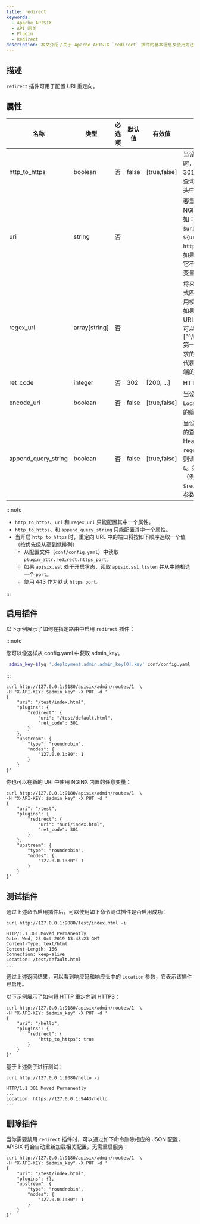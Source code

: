 ```yaml
---
title: redirect
keywords:
  - Apache APISIX
  - API 网关
  - Plugin
  - Redirect
description: 本文介绍了关于 Apache APISIX `redirect` 插件的基本信息及使用方法。
---
```


<!--
#
# Licensed to the Apache Software Foundation (ASF) under one or more
# contributor license agreements.  See the NOTICE file distributed with
# this work for additional information regarding copyright ownership.
# The ASF licenses this file to You under the Apache License, Version 2.0
# (the "License"); you may not use this file except in compliance with
# the License.  You may obtain a copy of the License at
#
#     http://www.apache.org/licenses/LICENSE-2.0
#
# Unless required by applicable law or agreed to in writing, software
# distributed under the License is distributed on an "AS IS" BASIS,
# WITHOUT WARRANTIES OR CONDITIONS OF ANY KIND, either express or implied.
# See the License for the specific language governing permissions and
# limitations under the License.
#
-->

## 描述

`redirect` 插件可用于配置 URI 重定向。

## 属性

| 名称                  | 类型            | 必选项 | 默认值   | 有效值          | 描述                                                                                                                                                                                                  |
|---------------------|---------------|-----|-------|--------------|-----------------------------------------------------------------------------------------------------------------------------------------------------------------------------------------------------|
| http_to_https       | boolean       | 否   | false | [true,false] | 当设置为 `true` 并且请求是 HTTP 时，它将被重定向具有相同 URI 和 301 状态码的 HTTPS，原 URI 的查询字符串也将包含在 Location 头中。                                                                                                                                           |
| uri                 | string        | 否   |       |              | 要重定向到的 URI，可以包含 NGINX 变量。例如：`/test/index.htm`，`$uri/index.html`，`${uri}/index.html`，`https://example.com/foo/bar`。如果你引入了一个不存在的变量，它不会报错，而是将其视为一个空变量。                                              |
| regex_uri           | array[string] | 否   |       |              | 将来自客户端的 URL 与正则表达式匹配并重定向。当匹配成功后使用模板替换发送重定向到客户端，如果未匹配成功会将客户端请求的 URI 转发至上游。和 `regex_uri` 不可以同时存在。例如：["^/iresty/(.)/(.)/(.*)","/$1-$2-$3"] 第一个元素代表匹配来自客户端请求的 URI 正则表达式，第二个元素代表匹配成功后发送重定向到客户端的 URI 模板。 |
| ret_code            | integer       | 否   | 302   | [200, ...]   | HTTP 响应码                                                                                                                                                                                            |
| encode_uri          | boolean       | 否   | false | [true,false] | 当设置为 `true` 时，对返回的 `Location` Header 按照 [RFC3986](https://datatracker.ietf.org/doc/html/rfc3986) 的编码格式进行编码。                                                                                          |
| append_query_string | boolean       | 否   | false | [true,false] | 当设置为 `true` 时，将原始请求中的查询字符串添加到 `Location` Header。如果已配置 `uri` 或 `regex_uri` 已经包含查询字符串，则请求中的查询字符串将附加一个`&`。如果你已经处理过查询字符串（例如，使用 NGINX 变量 `$request_uri`），请不要再使用该参数以避免重复。                                 |

:::note

* `http_to_https`、`uri` 和 `regex_uri` 只能配置其中一个属性。
* `http_to_https`、和 `append_query_string` 只能配置其中一个属性。
* 当开启 `http_to_https` 时，重定向 URL 中的端口将按如下顺序选取一个值（按优先级从高到低排列）
  * 从配置文件（`conf/config.yaml`）中读取 `plugin_attr.redirect.https_port`。
  * 如果 `apisix.ssl` 处于开启状态，读取 `apisix.ssl.listen` 并从中随机选一个 `port`。
  * 使用 443 作为默认 `https port`。

:::

## 启用插件

以下示例展示了如何在指定路由中启用 `redirect` 插件：

:::note

您可以像这样从 config.yaml 中获取 admin_key。

```bash
 admin_key=$(yq '.deployment.admin.admin_key[0].key' conf/config.yaml | sed 's/"//g')
```

:::

```shell
curl http://127.0.0.1:9180/apisix/admin/routes/1  \
-H "X-API-KEY: $admin_key" -X PUT -d '
{
    "uri": "/test/index.html",
    "plugins": {
        "redirect": {
            "uri": "/test/default.html",
            "ret_code": 301
        }
    },
    "upstream": {
        "type": "roundrobin",
        "nodes": {
            "127.0.0.1:80": 1
        }
    }
}'
```

你也可以在新的 URI 中使用 NGINX 内置的任意变量：

```shell
curl http://127.0.0.1:9180/apisix/admin/routes/1  \
-H "X-API-KEY: $admin_key" -X PUT -d '
{
    "uri": "/test",
    "plugins": {
        "redirect": {
            "uri": "$uri/index.html",
            "ret_code": 301
        }
    },
    "upstream": {
        "type": "roundrobin",
        "nodes": {
            "127.0.0.1:80": 1
        }
    }
}'
```

## 测试插件

通过上述命令启用插件后，可以使用如下命令测试插件是否启用成功：

```shell
curl http://127.0.0.1:9080/test/index.html -i
```

```
HTTP/1.1 301 Moved Permanently
Date: Wed, 23 Oct 2019 13:48:23 GMT
Content-Type: text/html
Content-Length: 166
Connection: keep-alive
Location: /test/default.html
...
```

通过上述返回结果，可以看到响应码和响应头中的 `Location` 参数，它表示该插件已启用。

以下示例展示了如何将 HTTP 重定向到 HTTPS：

```shell
curl http://127.0.0.1:9180/apisix/admin/routes/1  \
-H "X-API-KEY: $admin_key" -X PUT -d '
{
    "uri": "/hello",
    "plugins": {
        "redirect": {
            "http_to_https": true
        }
    }
}'
```

基于上述例子进行测试：

```shell
curl http://127.0.0.1:9080/hello -i
```

```
HTTP/1.1 301 Moved Permanently
...
Location: https://127.0.0.1:9443/hello
...
```

## 删除插件

当你需要禁用 `redirect` 插件时，可以通过如下命令删除相应的 JSON 配置，APISIX 将会自动重新加载相关配置，无需重启服务：

```shell
curl http://127.0.0.1:9180/apisix/admin/routes/1  \
-H "X-API-KEY: $admin_key" -X PUT -d '
{
    "uri": "/test/index.html",
    "plugins": {},
    "upstream": {
        "type": "roundrobin",
        "nodes": {
            "127.0.0.1:80": 1
        }
    }
}'
```

